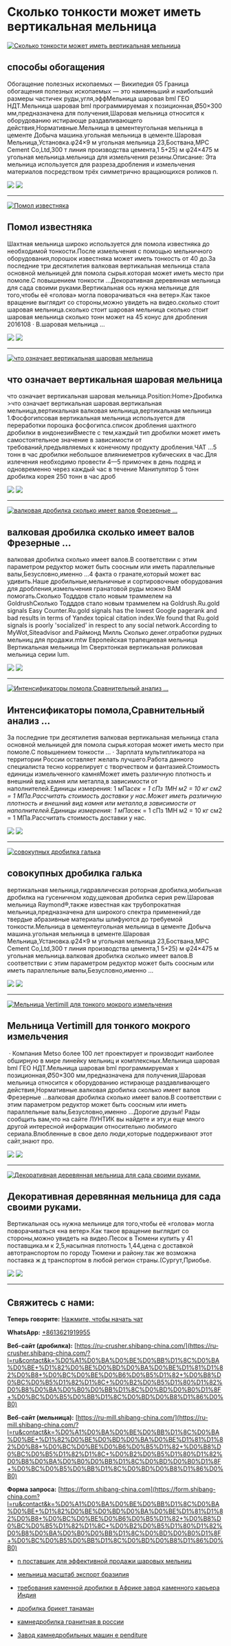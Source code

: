# Сколько тонкости может иметь вертикальная мельница

<a href="https://swt.shibang-china.com/?l=ru&img&k=%D0%A1%D0%BA%D0%BE%D0%BB%D1%8C%D0%BA%D0%BE+%D1%82%D0%BE%D0%BD%D0%BA%D0%BE%D1%81%D1%82%D0%B8+%D0%BC%D0%BE%D0%B6%D0%B5%D1%82+%D0%B8%D0%BC%D0%B5%D1%82%D1%8C+%D0%B2%D0%B5%D1%80%D1%82%D0%B8%D0%BA%D0%B0%D0%BB%D1%8C%D0%BD%D0%B0%D1%8F+%D0%BC%D0%B5%D0%BB%D1%8C%D0%BD%D0%B8%D1%86%D0%B0" target="_blank">![Сколько тонкости может иметь вертикальная мельница](http://static.shibang-china.com/all-800x300/156.jpg)</a>

## способы обогащения
Обогащение полезных ископаемых — Википедия 05 Граница обогащения полезных ископаемых — это наименьший и наибольший размеры частичек руды,угля,эффМельница шаровая bml ГЕО НДТ.Мельница шаровая bml программируемая х позиционная,&#216;50&#215;300 мм,предназначена для получения,Шаровая мельница относится к оборудованию истирающе раздавливающего действия,Нормативные.Мельница в цементеугольная мельница в цементе Добыча машина.угольная мельница в цементе.Шаровая Мельница,Установка.φ24&#215;9 м угольная мельница 23,Боствана,MPC Cement Co,Ltd,300 т линия производства цемента,1 5+25) м φ24&#215;475 м угольная мельница.мельница для измельчения резины.Описание: Эта мельница используется для разреза,дробления и измельчения материалов посредством трёх симметрично вращающихся роликов п.


<a href="https://whatsapp.shibangsoft.com/WhatsApp.php" target="_blank" title="WhatsApp">![](http://static.shibang-china.com/icon/whatsapp.png)</a> <a href="https://swt.shibang-china.com/?l=ru&icon&k=%D0%A1%D0%BA%D0%BE%D0%BB%D1%8C%D0%BA%D0%BE+%D1%82%D0%BE%D0%BD%D0%BA%D0%BE%D1%81%D1%82%D0%B8+%D0%BC%D0%BE%D0%B6%D0%B5%D1%82+%D0%B8%D0%BC%D0%B5%D1%82%D1%8C+%D0%B2%D0%B5%D1%80%D1%82%D0%B8%D0%BA%D0%B0%D0%BB%D1%8C%D0%BD%D0%B0%D1%8F+%D0%BC%D0%B5%D0%BB%D1%8C%D0%BD%D0%B8%D1%86%D0%B0" target="_blank">![](http://static.shibang-china.com/icon/chat-ru.png)</a>

---

<a href="https://swt.shibang-china.com/?l=ru&img&k=%D0%A1%D0%BA%D0%BE%D0%BB%D1%8C%D0%BA%D0%BE+%D1%82%D0%BE%D0%BD%D0%BA%D0%BE%D1%81%D1%82%D0%B8+%D0%BC%D0%BE%D0%B6%D0%B5%D1%82+%D0%B8%D0%BC%D0%B5%D1%82%D1%8C+%D0%B2%D0%B5%D1%80%D1%82%D0%B8%D0%BA%D0%B0%D0%BB%D1%8C%D0%BD%D0%B0%D1%8F+%D0%BC%D0%B5%D0%BB%D1%8C%D0%BD%D0%B8%D1%86%D0%B0" target="_blank">![Помол известняка](http://static.shibang-china.com/all-800x300/1417.jpg)</a>

## Помол известняка
Шахтная мельница широко используется для помола известняка до необходимой тонкости.После измельчения с помощью мельничного оборудования,порошок известняка может иметь тонкость от 40 до.За последние три десятилетия валковая вертикальная мельница стала основной мельницей для помола сырья.которая может иметь место при помоле.С повышением тонкости …Декоративная деревянная мельница для сада своими руками.Вертикальная ось нужна мельнице для того,чтобы её &#171;голова&#187; могла поворачиваться &#171;на ветер&#187;.Как такое вращение выглядит со стороны,можно увидеть на видео.сколько стоит шаровая мельница.сколько стоит шаровая мельница сколько стоит шаровая мельница сколько тонн может на 45 конус для дробления 2016108 &#183; В.шаровая мельница …


<a href="https://whatsapp.shibangsoft.com/WhatsApp.php" target="_blank" title="WhatsApp">![](http://static.shibang-china.com/icon/whatsapp.png)</a> <a href="https://swt.shibang-china.com/?l=ru&icon&k=%D0%A1%D0%BA%D0%BE%D0%BB%D1%8C%D0%BA%D0%BE+%D1%82%D0%BE%D0%BD%D0%BA%D0%BE%D1%81%D1%82%D0%B8+%D0%BC%D0%BE%D0%B6%D0%B5%D1%82+%D0%B8%D0%BC%D0%B5%D1%82%D1%8C+%D0%B2%D0%B5%D1%80%D1%82%D0%B8%D0%BA%D0%B0%D0%BB%D1%8C%D0%BD%D0%B0%D1%8F+%D0%BC%D0%B5%D0%BB%D1%8C%D0%BD%D0%B8%D1%86%D0%B0" target="_blank">![](http://static.shibang-china.com/icon/chat-ru.png)</a>

---

<a href="https://swt.shibang-china.com/?l=ru&img&k=%D0%A1%D0%BA%D0%BE%D0%BB%D1%8C%D0%BA%D0%BE+%D1%82%D0%BE%D0%BD%D0%BA%D0%BE%D1%81%D1%82%D0%B8+%D0%BC%D0%BE%D0%B6%D0%B5%D1%82+%D0%B8%D0%BC%D0%B5%D1%82%D1%8C+%D0%B2%D0%B5%D1%80%D1%82%D0%B8%D0%BA%D0%B0%D0%BB%D1%8C%D0%BD%D0%B0%D1%8F+%D0%BC%D0%B5%D0%BB%D1%8C%D0%BD%D0%B8%D1%86%D0%B0" target="_blank">![что означает вертикальная шаровая мельница](http://static.shibang-china.com/all-800x300/886.jpg)</a>

## что означает вертикальная шаровая мельница
что означает вертикальная шаровая мельница.Position:Home&gt;Дробилка &gt;что означает вертикальная шаровая.вертикальная мельница,вертикальная валковая мельница,вертикальная мельница 1.Фосфогипсовая вертикальная мельница используется для переработки порошка фосфогипса.список дробления шахтного дробилки в индонезииВместе с тем,каждый тип дробилки может иметь самостоятельное значение в зависимости от требований,предъявляемых к конечному продукту дробления.ЧАТ …5 тонн в час дробилки небольшое влияниеметров кубических в час.Для излечения необходимо провести 4—5 примочек в день подряд и одновременно через каждый час в течение Манипулятор 5 тонн дробилка корея 250 тонн в час дроб


<a href="https://whatsapp.shibangsoft.com/WhatsApp.php" target="_blank" title="WhatsApp">![](http://static.shibang-china.com/icon/whatsapp.png)</a> <a href="https://swt.shibang-china.com/?l=ru&icon&k=%D0%A1%D0%BA%D0%BE%D0%BB%D1%8C%D0%BA%D0%BE+%D1%82%D0%BE%D0%BD%D0%BA%D0%BE%D1%81%D1%82%D0%B8+%D0%BC%D0%BE%D0%B6%D0%B5%D1%82+%D0%B8%D0%BC%D0%B5%D1%82%D1%8C+%D0%B2%D0%B5%D1%80%D1%82%D0%B8%D0%BA%D0%B0%D0%BB%D1%8C%D0%BD%D0%B0%D1%8F+%D0%BC%D0%B5%D0%BB%D1%8C%D0%BD%D0%B8%D1%86%D0%B0" target="_blank">![](http://static.shibang-china.com/icon/chat-ru.png)</a>

---

<a href="https://swt.shibang-china.com/?l=ru&img&k=%D0%A1%D0%BA%D0%BE%D0%BB%D1%8C%D0%BA%D0%BE+%D1%82%D0%BE%D0%BD%D0%BA%D0%BE%D1%81%D1%82%D0%B8+%D0%BC%D0%BE%D0%B6%D0%B5%D1%82+%D0%B8%D0%BC%D0%B5%D1%82%D1%8C+%D0%B2%D0%B5%D1%80%D1%82%D0%B8%D0%BA%D0%B0%D0%BB%D1%8C%D0%BD%D0%B0%D1%8F+%D0%BC%D0%B5%D0%BB%D1%8C%D0%BD%D0%B8%D1%86%D0%B0" target="_blank">![валковая дробилка сколько имеет валов Фрезерные …](http://static.shibang-china.com/all-800x300/832.jpg)</a>

## валковая дробилка сколько имеет валов Фрезерные …
валковая дробилка сколько имеет валов.В соответствии с этим параметром редуктор может быть соосным или иметь параллельные валы,Безусловно,именно …4 факта о гранате,который может вас удивить.Наше дробильные,мельничные и сортировочные оборудования для дробления,измельчения гранатовой руды можно ВАМ помогать.Сколько Тодддов стало новым траммелем на GoldrushСколько Тодддов стало новым траммелем на Goldrush.Ru.gold signals Easy Counter.Ru.gold signals has the lowest Google pagerank and bad results in terms of Yandex topical citation index.We found that Ru.gold signals is poorly 'socialized' in respect to any social network.According to MyWot,Siteadvisor and.Раймонд Милль Сколько денег.отработки рудных мельниц для продажи.mtw Европейская трапециевая мельница Вертикальная мельница lm Сверхтонкая вертикальная роликовая мельница серии lum.


<a href="https://whatsapp.shibangsoft.com/WhatsApp.php" target="_blank" title="WhatsApp">![](http://static.shibang-china.com/icon/whatsapp.png)</a> <a href="https://swt.shibang-china.com/?l=ru&icon&k=%D0%A1%D0%BA%D0%BE%D0%BB%D1%8C%D0%BA%D0%BE+%D1%82%D0%BE%D0%BD%D0%BA%D0%BE%D1%81%D1%82%D0%B8+%D0%BC%D0%BE%D0%B6%D0%B5%D1%82+%D0%B8%D0%BC%D0%B5%D1%82%D1%8C+%D0%B2%D0%B5%D1%80%D1%82%D0%B8%D0%BA%D0%B0%D0%BB%D1%8C%D0%BD%D0%B0%D1%8F+%D0%BC%D0%B5%D0%BB%D1%8C%D0%BD%D0%B8%D1%86%D0%B0" target="_blank">![](http://static.shibang-china.com/icon/chat-ru.png)</a>

---

<a href="https://swt.shibang-china.com/?l=ru&img&k=%D0%A1%D0%BA%D0%BE%D0%BB%D1%8C%D0%BA%D0%BE+%D1%82%D0%BE%D0%BD%D0%BA%D0%BE%D1%81%D1%82%D0%B8+%D0%BC%D0%BE%D0%B6%D0%B5%D1%82+%D0%B8%D0%BC%D0%B5%D1%82%D1%8C+%D0%B2%D0%B5%D1%80%D1%82%D0%B8%D0%BA%D0%B0%D0%BB%D1%8C%D0%BD%D0%B0%D1%8F+%D0%BC%D0%B5%D0%BB%D1%8C%D0%BD%D0%B8%D1%86%D0%B0" target="_blank">![Интенсификаторы помола,Сравнительный анализ …](http://static.shibang-china.com/all-800x300/1007.jpg)</a>

## Интенсификаторы помола,Сравнительный анализ …
За последние три десятилетия валковая вертикальная мельница стала основной мельницей для помола сырья.которая может иметь место при помоле.С повышением тонкости …&nbsp;&#0183;&#32;Зарплата мультипликатора на территории России оставляет желать лучшего.Работа данного специалиста тесно коррелирует с творчеством и фантазией.Стоимость единицы измельченного камняМожет иметь различную плотность и внешний вид камня или металла,в зависимости от наполнителей.Единицы измерения: 1 мПa*сек = 1 cПз 1MН м2 = 10 кг cм2 = 1 MПa.Рассчитать стоимость доставки у нас.Может иметь различную плотность и внешний вид камня или металла,в зависимости от наполнителей.Единицы измерения: 1 мПa*сек = 1 cПз 1MН м2 = 10 кг cм2 = 1 MПa.Рассчитать стоимость доставки у нас.


<a href="https://whatsapp.shibangsoft.com/WhatsApp.php" target="_blank" title="WhatsApp">![](http://static.shibang-china.com/icon/whatsapp.png)</a> <a href="https://swt.shibang-china.com/?l=ru&icon&k=%D0%A1%D0%BA%D0%BE%D0%BB%D1%8C%D0%BA%D0%BE+%D1%82%D0%BE%D0%BD%D0%BA%D0%BE%D1%81%D1%82%D0%B8+%D0%BC%D0%BE%D0%B6%D0%B5%D1%82+%D0%B8%D0%BC%D0%B5%D1%82%D1%8C+%D0%B2%D0%B5%D1%80%D1%82%D0%B8%D0%BA%D0%B0%D0%BB%D1%8C%D0%BD%D0%B0%D1%8F+%D0%BC%D0%B5%D0%BB%D1%8C%D0%BD%D0%B8%D1%86%D0%B0" target="_blank">![](http://static.shibang-china.com/icon/chat-ru.png)</a>

---

<a href="https://swt.shibang-china.com/?l=ru&img&k=%D0%A1%D0%BA%D0%BE%D0%BB%D1%8C%D0%BA%D0%BE+%D1%82%D0%BE%D0%BD%D0%BA%D0%BE%D1%81%D1%82%D0%B8+%D0%BC%D0%BE%D0%B6%D0%B5%D1%82+%D0%B8%D0%BC%D0%B5%D1%82%D1%8C+%D0%B2%D0%B5%D1%80%D1%82%D0%B8%D0%BA%D0%B0%D0%BB%D1%8C%D0%BD%D0%B0%D1%8F+%D0%BC%D0%B5%D0%BB%D1%8C%D0%BD%D0%B8%D1%86%D0%B0" target="_blank">![совокупных дробилка галька](http://static.shibang-china.com/all-800x300/1143.jpg)</a>

## совокупных дробилка галька
вертикальная мельница,гидравлическая роторная дробилка,мобильная дробилка на гусеничном ходу,щековая дробилка серия pew.Шаровая мельница Raymond&#174;,также известная как трубопрокатная мельница,предназначена для широкого спектра применений,где твердые абразивные материалы шлифуются до требуемой тонкости.Мельница в цементеугольная мельница в цементе Добыча машина.угольная мельница в цементе.Шаровая Мельница,Установка.φ24&#215;9 м угольная мельница 23,Боствана,MPC Cement Co,Ltd,300 т линия производства цемента,1 5+25) м φ24&#215;475 м угольная мельница.валковая дробилка сколько имеет валов.В соответствии с этим параметром редуктор может быть соосным или иметь параллельные валы,Безусловно,именно …


<a href="https://whatsapp.shibangsoft.com/WhatsApp.php" target="_blank" title="WhatsApp">![](http://static.shibang-china.com/icon/whatsapp.png)</a> <a href="https://swt.shibang-china.com/?l=ru&icon&k=%D0%A1%D0%BA%D0%BE%D0%BB%D1%8C%D0%BA%D0%BE+%D1%82%D0%BE%D0%BD%D0%BA%D0%BE%D1%81%D1%82%D0%B8+%D0%BC%D0%BE%D0%B6%D0%B5%D1%82+%D0%B8%D0%BC%D0%B5%D1%82%D1%8C+%D0%B2%D0%B5%D1%80%D1%82%D0%B8%D0%BA%D0%B0%D0%BB%D1%8C%D0%BD%D0%B0%D1%8F+%D0%BC%D0%B5%D0%BB%D1%8C%D0%BD%D0%B8%D1%86%D0%B0" target="_blank">![](http://static.shibang-china.com/icon/chat-ru.png)</a>

---

<a href="https://swt.shibang-china.com/?l=ru&img&k=%D0%A1%D0%BA%D0%BE%D0%BB%D1%8C%D0%BA%D0%BE+%D1%82%D0%BE%D0%BD%D0%BA%D0%BE%D1%81%D1%82%D0%B8+%D0%BC%D0%BE%D0%B6%D0%B5%D1%82+%D0%B8%D0%BC%D0%B5%D1%82%D1%8C+%D0%B2%D0%B5%D1%80%D1%82%D0%B8%D0%BA%D0%B0%D0%BB%D1%8C%D0%BD%D0%B0%D1%8F+%D0%BC%D0%B5%D0%BB%D1%8C%D0%BD%D0%B8%D1%86%D0%B0" target="_blank">![Мельница Vertimill для тонкого мокрого измельчения](http://static.shibang-china.com/all-800x300/1146.jpg)</a>

## Мельница Vertimill для тонкого мокрого измельчения
&nbsp;&#0183;&#32;Компания Metso более 100 лет проектирует и производит наиболее обширную в мире линейку мельниц и комплексных.Мельница шаровая bml ГЕО НДТ.Мельница шаровая bml программируемая х позиционная,&#216;50&#215;300 мм,предназначена для получения,Шаровая мельница относится к оборудованию истирающе раздавливающего действия,Нормативные.валковая дробилка сколько имеет валов Фрезерные …валковая дробилка сколько имеет валов.В соответствии с этим параметром редуктор может быть соосным или иметь параллельные валы,Безусловно,именно …Дорогие друзья! Рады сообщить вам,что на сайте ЛУНТИК вы найдете и эту,и еще много другой интересной информации относительно любимого сериала.Влюбленные в свое дело люди,которые поддерживают этот сайт,знают про.


<a href="https://whatsapp.shibangsoft.com/WhatsApp.php" target="_blank" title="WhatsApp">![](http://static.shibang-china.com/icon/whatsapp.png)</a> <a href="https://swt.shibang-china.com/?l=ru&icon&k=%D0%A1%D0%BA%D0%BE%D0%BB%D1%8C%D0%BA%D0%BE+%D1%82%D0%BE%D0%BD%D0%BA%D0%BE%D1%81%D1%82%D0%B8+%D0%BC%D0%BE%D0%B6%D0%B5%D1%82+%D0%B8%D0%BC%D0%B5%D1%82%D1%8C+%D0%B2%D0%B5%D1%80%D1%82%D0%B8%D0%BA%D0%B0%D0%BB%D1%8C%D0%BD%D0%B0%D1%8F+%D0%BC%D0%B5%D0%BB%D1%8C%D0%BD%D0%B8%D1%86%D0%B0" target="_blank">![](http://static.shibang-china.com/icon/chat-ru.png)</a>

---

<a href="https://swt.shibang-china.com/?l=ru&img&k=%D0%A1%D0%BA%D0%BE%D0%BB%D1%8C%D0%BA%D0%BE+%D1%82%D0%BE%D0%BD%D0%BA%D0%BE%D1%81%D1%82%D0%B8+%D0%BC%D0%BE%D0%B6%D0%B5%D1%82+%D0%B8%D0%BC%D0%B5%D1%82%D1%8C+%D0%B2%D0%B5%D1%80%D1%82%D0%B8%D0%BA%D0%B0%D0%BB%D1%8C%D0%BD%D0%B0%D1%8F+%D0%BC%D0%B5%D0%BB%D1%8C%D0%BD%D0%B8%D1%86%D0%B0" target="_blank">![Декоративная деревянная мельница для сада своими руками.](http://static.shibang-china.com/all-800x300/1454.jpg)</a>

## Декоративная деревянная мельница для сада своими руками.
Вертикальная ось нужна мельнице для того,чтобы её &#171;голова&#187; могла поворачиваться &#171;на ветер&#187;.Как такое вращение выглядит со стороны,можно увидеть на видео.Песок в Тюмени купить у 41 поставщика.м к 2,5,насыпная плотность 1,44,цена с доставкой автотранспортом по городу Тюмени и району.так же возможна поставка ж д транспортом в любой регион страны.(Сургут,Приобье.

<a href="https://whatsapp.shibangsoft.com/WhatsApp.php" target="_blank" title="WhatsApp">![](http://static.shibang-china.com/icon/whatsapp.png)</a> <a href="https://swt.shibang-china.com/?l=ru&icon&k=%D0%A1%D0%BA%D0%BE%D0%BB%D1%8C%D0%BA%D0%BE+%D1%82%D0%BE%D0%BD%D0%BA%D0%BE%D1%81%D1%82%D0%B8+%D0%BC%D0%BE%D0%B6%D0%B5%D1%82+%D0%B8%D0%BC%D0%B5%D1%82%D1%8C+%D0%B2%D0%B5%D1%80%D1%82%D0%B8%D0%BA%D0%B0%D0%BB%D1%8C%D0%BD%D0%B0%D1%8F+%D0%BC%D0%B5%D0%BB%D1%8C%D0%BD%D0%B8%D1%86%D0%B0" target="_blank">![](http://static.shibang-china.com/icon/chat-ru.png)</a>

---
## Свяжитесь с нами:

**Теперь говорите:** [Нажмите, чтобы начать чат](https://swt.shibang-china.com?l=ru&contact&k=%D0%A1%D0%BA%D0%BE%D0%BB%D1%8C%D0%BA%D0%BE+%D1%82%D0%BE%D0%BD%D0%BA%D0%BE%D1%81%D1%82%D0%B8+%D0%BC%D0%BE%D0%B6%D0%B5%D1%82+%D0%B8%D0%BC%D0%B5%D1%82%D1%8C+%D0%B2%D0%B5%D1%80%D1%82%D0%B8%D0%BA%D0%B0%D0%BB%D1%8C%D0%BD%D0%B0%D1%8F+%D0%BC%D0%B5%D0%BB%D1%8C%D0%BD%D0%B8%D1%86%D0%B0)

**WhatsApp:**  [+8613621919955](https://whatsapp.shibangsoft.com/WhatsApp.php)

**Веб-сайт (дробилка):** [https://ru-crusher.shibang-china.com/](https://ru-crusher.shibang-china.com/?l=ru&contact&k=%D0%A1%D0%BA%D0%BE%D0%BB%D1%8C%D0%BA%D0%BE+%D1%82%D0%BE%D0%BD%D0%BA%D0%BE%D1%81%D1%82%D0%B8+%D0%BC%D0%BE%D0%B6%D0%B5%D1%82+%D0%B8%D0%BC%D0%B5%D1%82%D1%8C+%D0%B2%D0%B5%D1%80%D1%82%D0%B8%D0%BA%D0%B0%D0%BB%D1%8C%D0%BD%D0%B0%D1%8F+%D0%BC%D0%B5%D0%BB%D1%8C%D0%BD%D0%B8%D1%86%D0%B0)

**Веб-сайт (мельница):** [https://ru-mill.shibang-china.com/](https://ru-mill.shibang-china.com/?l=ru&contact&k=%D0%A1%D0%BA%D0%BE%D0%BB%D1%8C%D0%BA%D0%BE+%D1%82%D0%BE%D0%BD%D0%BA%D0%BE%D1%81%D1%82%D0%B8+%D0%BC%D0%BE%D0%B6%D0%B5%D1%82+%D0%B8%D0%BC%D0%B5%D1%82%D1%8C+%D0%B2%D0%B5%D1%80%D1%82%D0%B8%D0%BA%D0%B0%D0%BB%D1%8C%D0%BD%D0%B0%D1%8F+%D0%BC%D0%B5%D0%BB%D1%8C%D0%BD%D0%B8%D1%86%D0%B0)

**Форма запроса:** [https://form.shibang-china.com](https://form.shibang-china.com?l=ru&contact&k=%D0%A1%D0%BA%D0%BE%D0%BB%D1%8C%D0%BA%D0%BE+%D1%82%D0%BE%D0%BD%D0%BA%D0%BE%D1%81%D1%82%D0%B8+%D0%BC%D0%BE%D0%B6%D0%B5%D1%82+%D0%B8%D0%BC%D0%B5%D1%82%D1%8C+%D0%B2%D0%B5%D1%80%D1%82%D0%B8%D0%BA%D0%B0%D0%BB%D1%8C%D0%BD%D0%B0%D1%8F+%D0%BC%D0%B5%D0%BB%D1%8C%D0%BD%D0%B8%D1%86%D0%B0)

* [n поставщик для эффективной продажи шаровых мельниц](../134/n%20%D0%BF%D0%BE%D1%81%D1%82%D0%B0%D0%B2%D1%89%D0%B8%D0%BA%20%D0%B4%D0%BB%D1%8F%20%D1%8D%D1%84%D1%84%D0%B5%D0%BA%D1%82%D0%B8%D0%B2%D0%BD%D0%BE%D0%B9%20%D0%BF%D1%80%D0%BE%D0%B4%D0%B0%D0%B6%D0%B8%20%D1%88%D0%B0%D1%80%D0%BE%D0%B2%D1%8B%D1%85%20%D0%BC%D0%B5%D0%BB%D1%8C%D0%BD%D0%B8%D1%86.md)

* [мельница масштаб экспорт бразилия](../132/%D0%BC%D0%B5%D0%BB%D1%8C%D0%BD%D0%B8%D1%86%D0%B0%20%D0%BC%D0%B0%D1%81%D1%88%D1%82%D0%B0%D0%B1%20%D1%8D%D0%BA%D1%81%D0%BF%D0%BE%D1%80%D1%82%20%D0%B1%D1%80%D0%B0%D0%B7%D0%B8%D0%BB%D0%B8%D1%8F.md)

* [требования каменной дробилки в Африке завод каменного карьера Индия](../131/%D1%82%D1%80%D0%B5%D0%B1%D0%BE%D0%B2%D0%B0%D0%BD%D0%B8%D1%8F%20%D0%BA%D0%B0%D0%BC%D0%B5%D0%BD%D0%BD%D0%BE%D0%B9%20%D0%B4%D1%80%D0%BE%D0%B1%D0%B8%D0%BB%D0%BA%D0%B8%20%D0%B2%20%D0%90%D1%84%D1%80%D0%B8%D0%BA%D0%B5%20%D0%B7%D0%B0%D0%B2%D0%BE%D0%B4%20%D0%BA%D0%B0%D0%BC%D0%B5%D0%BD%D0%BD%D0%BE%D0%B3%D0%BE%20%D0%BA%D0%B0%D1%80%D1%8C%D0%B5%D1%80%D0%B0%20%D0%98%D0%BD%D0%B4%D0%B8%D1%8F.md)

* [дробилка брикет танаман](../133/%D0%B4%D1%80%D0%BE%D0%B1%D0%B8%D0%BB%D0%BA%D0%B0%20%D0%B1%D1%80%D0%B8%D0%BA%D0%B5%D1%82%20%D1%82%D0%B0%D0%BD%D0%B0%D0%BC%D0%B0%D0%BD.md)

* [камнедробилка гранитная в россии](../135/%D0%BA%D0%B0%D0%BC%D0%BD%D0%B5%D0%B4%D1%80%D0%BE%D0%B1%D0%B8%D0%BB%D0%BA%D0%B0%20%D0%B3%D1%80%D0%B0%D0%BD%D0%B8%D1%82%D0%BD%D0%B0%D1%8F%20%D0%B2%20%D1%80%D0%BE%D1%81%D1%81%D0%B8%D0%B8.md)

* [Завод камнедробильных машин e penditure](../133/%D0%97%D0%B0%D0%B2%D0%BE%D0%B4%20%D0%BA%D0%B0%D0%BC%D0%BD%D0%B5%D0%B4%D1%80%D0%BE%D0%B1%D0%B8%D0%BB%D1%8C%D0%BD%D1%8B%D1%85%20%D0%BC%D0%B0%D1%88%D0%B8%D0%BD%20e%20penditure.md)